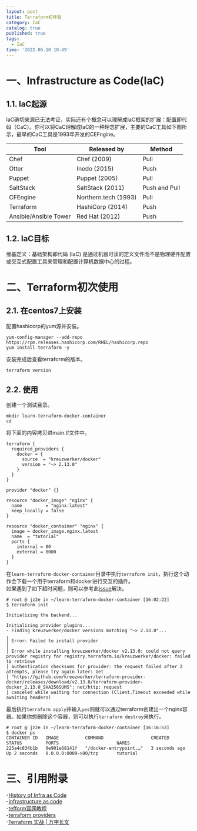 ```yaml
---
layout: post
title: Terraform初体验
category: IaC
catalog: true
published: true
tags:
  - IaC
time: '2022.06.10 10:49'
---
```


# 一、Infrastructure as Code(IaC)
## 1.1. IaC起源
IaC确切来源已无法考证，实际还有个概念可以理解成IaC框架的扩展：配置即代码（CaC）。你可以将CaC理解成IaC的一种理念扩展，主要的CaC工具如下图所示，最早的CaC工具是1993年开发的CEFngine。

| Tool                  | Released by          | Method        |
| --------------------- | -------------------- | ------------- |
| Chef                  | Chef (2009)          | Pull          |
| Otter                 | Inedo (2015)         | Push          |
| Puppet                | Puppet (2005)        | Pull          |
| SaltStack             | SaltStack (2011)     | Push and Pull |
| CFEngine              | Northern.tech (1993) | Pull          |
| Terraform             | HashiCorp (2014)     | Push          |
| Ansible/Ansible Tower | Red Hat (2012)       | Push          |

## 1.2. IaC目标
维基定义：基础架构即代码 (IaC) 是通过机器可读的定义文件而不是物理硬件配置或交互式配置工具来管理和配置计算机数据中心的过程。

# 二、Terraform初次使用
## 2.1. 在centos7上安装
配置hashicorp的yum源并安装。
```shell
yum-config-manager --add-repo https://rpm.releases.hashicorp.com/RHEL/hashicorp.repo
yum install terraform -y
```
安装完成后查看terraform的版本。
```shell
terraform version
```

## 2.2. 使用
创建一个测试目录。
```
mkdir learn-terraform-docker-container
cd        
```
将下面的内容拷贝进main.tf文件中。
```
terraform {
  required_providers {
    docker = {
      source  = "kreuzwerker/docker"
      version = "~> 2.13.0"
    }
  }
}

provider "docker" {}

resource "docker_image" "nginx" {
  name         = "nginx:latest"
  keep_locally = false
}

resource "docker_container" "nginx" {
  image = docker_image.nginx.latest
  name  = "tutorial"
  ports {
    internal = 80
    external = 8000
  }
}
```
在`learn-terraform-docker-container`目录中执行`terraform init`，执行这个动作会下载一个用于terraform和docker进行交互的插件。  
如果遇到了如下超时问题，则可以参考此[issue](https://github.com/hashicorp/terraform/issues/27742)解决。
```
# root @ jz2e in ~/learn-terraform-docker-container [16:02:22]
$ terraform init

Initializing the backend...

Initializing provider plugins...
- Finding kreuzwerker/docker versions matching "~> 2.13.0"...
╷
│ Error: Failed to install provider
│
│ Error while installing kreuzwerker/docker v2.13.0: could not query provider registry for registry.terraform.io/kreuzwerker/docker: failed to retrieve
│ authentication checksums for provider: the request failed after 2 attempts, please try again later: Get
│ "https://github.com/kreuzwerker/terraform-provider-docker/releases/download/v2.13.0/terraform-provider-docker_2.13.0_SHA256SUMS": net/http: request
│ canceled while waiting for connection (Client.Timeout exceeded while awaiting headers)
``` 
最后执行`terraform apply`并输入`yes`则就可以通过terraform创建出一个nginx容器。如果你想删除这个容器，则可以执行`terraform destroy`来执行。
```
# root @ jz2e in ~/learn-terraform-docker-container [16:16:53]
$ docker ps
CONTAINER ID   IMAGE          COMMAND                  CREATED         STATUS         PORTS                      NAMES
225a4c834b1b   0e901e68141f   "/docker-entrypoint.…"   3 seconds ago   Up 2 seconds   0.0.0.0:8000->80/tcp       tutorial
```

# 三、引用附录
-[History of Infra as Code](https://www.infoq.com/presentations/history-infra-as-code/)  
-[Infrastructure as code](https://en.wikipedia.org/wiki/Infrastructure_as_code)  
-[tefform官网教程](https://learn.hashicorp.com/tutorials/terraform/infrastructure-as-code)  
-[terraform providers](https://registry.terraform.io/browse/providers)  
-[Terraform 实战 | 万字长文](https://posts.careerengine.us/p/6254c3bc8407c2569699ad83)
